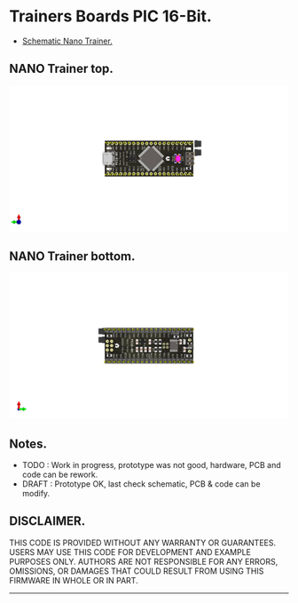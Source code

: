 # Trainers Boards PIC 16-Bit.

- [Schematic Nano Trainer.](https://github.com/tronixio/trainers-pic16bit/blob/main/Kicad/nano/pdf/schematic.pdf)
<!-- - [PIC 8-Bit Mini Trainer.]() -->
<!--- [PIC 8-Bit Trainer.]() -->

<!-- ## PIC 8-Bit MCU Features. -->

<!-- - [PIC16F1777/8/9 Features](https://github.com/tronixio/trainers-pic8bit/tree/main/features#readme) -->

## NANO Trainer top.

![NANO Trainer top.](https://github.com/tronixio/trainers-pic16bit/blob/main/Kicad/nano/pics/nano-top.png)

## NANO Trainer bottom.

![NANO Trainer bottom.](https://github.com/tronixio/trainers-pic16bit/blob/main/Kicad/nano/pics/nano-bottom.png)


## Notes.

- TODO : Work in progress, prototype was not good, hardware, PCB and code can be rework.
- DRAFT : Prototype OK, last check schematic, PCB & code can be modify.

## DISCLAIMER.

THIS CODE IS PROVIDED WITHOUT ANY WARRANTY OR GUARANTEES.
USERS MAY USE THIS CODE FOR DEVELOPMENT AND EXAMPLE PURPOSES ONLY.
AUTHORS ARE NOT RESPONSIBLE FOR ANY ERRORS, OMISSIONS, OR DAMAGES THAT COULD
RESULT FROM USING THIS FIRMWARE IN WHOLE OR IN PART.

---
